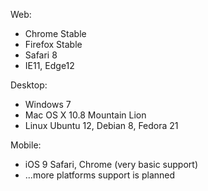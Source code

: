 Web:
- Chrome Stable
- Firefox Stable
- Safari 8
- IE11, Edge12

Desktop:
- Windows 7
- Mac OS X 10.8 Mountain Lion
- Linux Ubuntu 12, Debian 8, Fedora 21

Mobile:
- iOS 9 Safari, Chrome (very basic support)
- ...more platforms support is planned